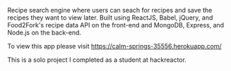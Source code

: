 Recipe search engine where users can seach for recipes and save the recipes they want to view later. 
Built using ReactJS, Babel, jQuery, and Food2Fork's recipe data API on the front-end and MongoDB, Express, and Node.js on the back-end.

To view this app please visit https://calm-springs-35556.herokuapp.com/

This is a solo project I completed as a student at hackreactor. 
